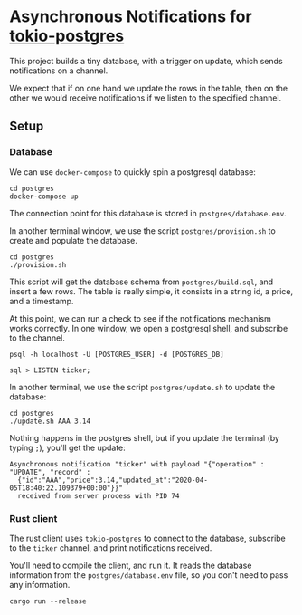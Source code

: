 # Asynchronous Notifications for [tokio-postgres](https://docs.rs/tokio-postgres/0.5.3/tokio_postgres/)

This project builds a tiny database, with a trigger on update, which sends notifications on
a channel.

We expect that if on one hand we update the rows in the table, then on the other we would receive
notifications if we listen to the specified channel.

## Setup

### Database

We can use `docker-compose` to quickly spin a postgresql database:

```
cd postgres
docker-compose up
```

The connection point for this database is stored in `postgres/database.env`.

In another terminal window, we use the script `postgres/provision.sh` to create and populate the
database.

```
cd postgres
./provision.sh
```

This script will get the database schema from `postgres/build.sql`, and insert a few rows.
The table is really simple, it consists in a string id, a price, and a timestamp.

At this point, we can run a check to see if the notifications mechanism works correctly. In one
window, we open a postgresql shell, and subscribe to the channel.

```
psql -h localhost -U [POSTGRES_USER] -d [POSTGRES_DB]

sql > LISTEN ticker;
```

In another terminal, we use the script `postgres/update.sh` to update the database:

```
cd postgres
./update.sh AAA 3.14
```

Nothing happens in the postgres shell, but if you update the terminal (by typing `;`), you'll
get the update:

```
Asynchronous notification "ticker" with payload "{"operation" : "UPDATE", "record" :
  {"id":"AAA","price":3.14,"updated_at":"2020-04-05T18:40:22.109379+00:00"}}"
  received from server process with PID 74
```

### Rust client

The rust client uses `tokio-postgres` to connect to the database, subscribe to the `ticker`
channel, and print notifications received.

You'll need to compile the client, and run it. It reads the database information from
the `postgres/database.env` file, so you don't need to pass any information.

```
cargo run --release
```

